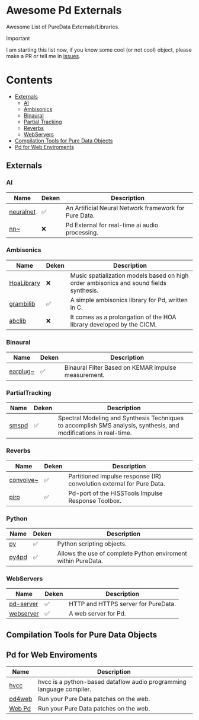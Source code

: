 # Awesome Pd Externals

Awesome List of PureData Externals/Libraries. 

> [!IMPORTANT]  
> I am starting this list now, if you know some cool (or not cool) object, please make a PR or tell me in [issues](https://github.com/charlesneimog/Awesome-Pd-Externals/issues/new).

# Contents

- [Externals](#externals) 
  - [AI](#ai)
  - [Ambisonics](#ambisonics)
  - [Binaural](#binaural)
  - [Partial Tracking](#partialtracking)
  - [Reverbs](#reverbs)
  - [WebServers](#webservers)
- [Compilation Tools for Pure Data Objects](#compilation-tools-for-pure-data-objects)
- [Pd for Web Enviroments](#pd-for-web-enviroments)

## Externals

### AI

| Name  | Deken | Description |
|-------|-------|-------------|
| [neuralnet](https://github.com/alexdrymonitis/neuralnet) |✅️| An Artificial Neural Network framework for Pure Data. |
| [nn~](https://github.com/acids-ircam/nn_tilde) |❌| Pd External for real-time ai audio processing. |


### Ambisonics

| Name  | Deken | Description |
|-------|-------|-------------|
| [HoaLibrary](https://github.com/CICM/HoaLibrary-PD) |❌| Music spatialization models based on high order ambisonics and sound fields synthesis. |
| [grambilib](https://github.com/rickygraham/grambilib) |✅️| A simple ambisonics library for Pd, written in C. |
| [abclib](https://github.com/alainbonardi/abclib) |❌️| It comes as a prolongation of the HOA library developed by the CICM. |

### Binaural
| Name  | Deken | Description |
|-------|-------|-------------|
| [earplug~](https://github.com/pd-externals/earplug) |✅️| Binaural Filter Based on KEMAR impulse measurement. |


### PartialTracking

| Name  | Deken | Description |
|-------|-------|-------------|
| [smspd](https://github.com/charlesneimog/smspd) |✅️|Spectral Modeling and Synthesis Techniques to accomplish SMS analysis, synthesis, and modifications in real-time.|

### Reverbs

| Name  | Deken | Description |
|-------|-------|-------------|
| [convolve~](https://github.com/wbrent/convolve_tilde) |✅️|Partitioned impulse response (IR) convolution external for Pure Data.|
| [piro](https://github.com/d-i-s/piro) |✅️|Pd-port of the HISSTools Impulse Response Toolbox.|


### Python

| Name  | Deken | Description |
|-------|-------|-------------|
| [py](https://github.com/grrrr/py) |✅️|Python scripting objects.|
| [py4pd](https://github.com/charlesneimog/py4pd) |✅️|Allows the use of complete Python enviroment within PureData.|

### WebServers

| Name  | Deken | Description |
|-------|-------|-------------|
| [pd-server](https://github.com/charlesneimog/pd-server) |✅️|HTTP and HTTPS server for PureData.|
| [webserver](https://github.com/Lucarda/pd-webserver) |✅️| A web server for Pd.|

## Compilation Tools for Pure Data Objects

## Pd for Web Enviroments

| Name  | Description |
|-------|-------------|
| [hvcc](https://github.com/Wasted-Audio/hvcc) | hvcc is a python-based dataflow audio programming language compiler. |
| [pd4web](https://github.com/charlesneimog/pd4web) |Run your Pure Data patches on the web.|
| [Web Pd](https://github.com/sebpiq/WebPd) | Run your Pure Data patches on the web.|
